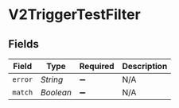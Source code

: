 # V2TriggerTestFilter


## Fields

| Field              | Type               | Required           | Description        |
| ------------------ | ------------------ | ------------------ | ------------------ |
| `error`            | *String*           | :heavy_minus_sign: | N/A                |
| `match`            | *Boolean*          | :heavy_minus_sign: | N/A                |